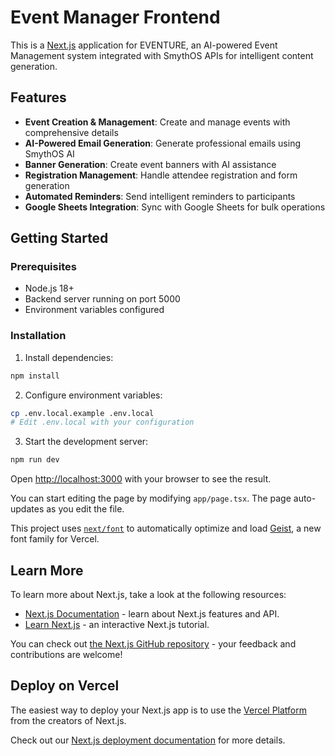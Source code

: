 # Event Manager Frontend

This is a [Next.js](https://nextjs.org) application for EVENTURE, an AI-powered Event Management system integrated with SmythOS APIs for intelligent content generation.

## Features

- **Event Creation & Management**: Create and manage events with comprehensive details
- **AI-Powered Email Generation**: Generate professional emails using SmythOS AI
- **Banner Generation**: Create event banners with AI assistance
- **Registration Management**: Handle attendee registration and form generation
- **Automated Reminders**: Send intelligent reminders to participants
- **Google Sheets Integration**: Sync with Google Sheets for bulk operations

## Getting Started

### Prerequisites

- Node.js 18+
- Backend server running on port 5000
- Environment variables configured

### Installation

1. Install dependencies:

```bash
npm install
```

2. Configure environment variables:

```bash
cp .env.local.example .env.local
# Edit .env.local with your configuration
```

3. Start the development server:

```bash
npm run dev
```

Open [http://localhost:3000](http://localhost:3000) with your browser to see the result.

You can start editing the page by modifying `app/page.tsx`. The page auto-updates as you edit the file.

This project uses [`next/font`](https://nextjs.org/docs/app/building-your-application/optimizing/fonts) to automatically optimize and load [Geist](https://vercel.com/font), a new font family for Vercel.

## Learn More

To learn more about Next.js, take a look at the following resources:

- [Next.js Documentation](https://nextjs.org/docs) - learn about Next.js features and API.
- [Learn Next.js](https://nextjs.org/learn) - an interactive Next.js tutorial.

You can check out [the Next.js GitHub repository](https://github.com/vercel/next.js) - your feedback and contributions are welcome!

## Deploy on Vercel

The easiest way to deploy your Next.js app is to use the [Vercel Platform](https://vercel.com/new?utm_medium=default-template&filter=next.js&utm_source=create-next-app&utm_campaign=create-next-app-readme) from the creators of Next.js.

Check out our [Next.js deployment documentation](https://nextjs.org/docs/app/building-your-application/deploying) for more details.
